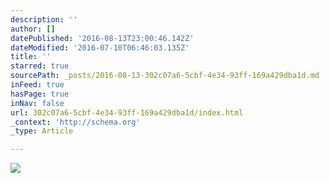 ```yaml
---
description: ''
author: []
datePublished: '2016-08-13T23:00:46.142Z'
dateModified: '2016-07-10T06:46:03.135Z'
title: ''
starred: true
sourcePath: _posts/2016-08-13-302c07a6-5cbf-4e34-93ff-169a429dba1d.md
inFeed: true
hasPage: true
inNav: false
url: 302c07a6-5cbf-4e34-93ff-169a429dba1d/index.html
_context: 'http://schema.org'
_type: Article

---
```

![](https://the-grid-user-content.s3-us-west-2.amazonaws.com/15744c69-cd47-4fcd-a66b-e13cdbf1dceb.jpg)